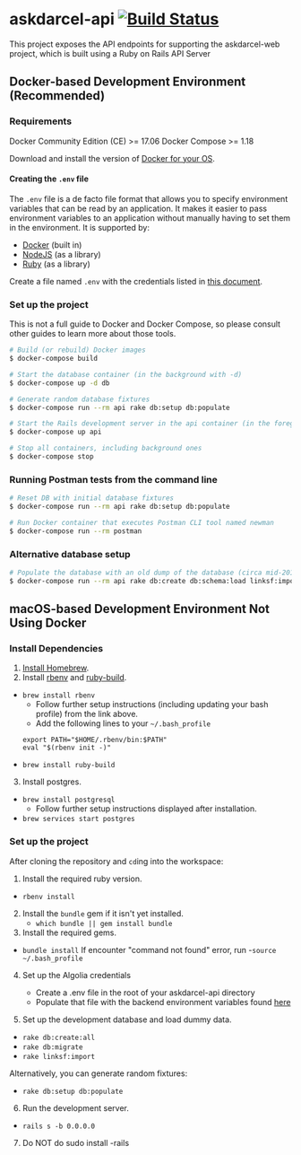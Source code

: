 # askdarcel-api [![Build Status](https://travis-ci.org/ShelterTechSF/askdarcel-api.svg?branch=master)](https://travis-ci.org/ShelterTechSF/askdarcel-api)

This project exposes the API endpoints for supporting the askdarcel-web project, which is built using a Ruby on Rails API Server

## Docker-based Development Environment (Recommended)

### Requirements

Docker Community Edition (CE) >= 17.06
Docker Compose >= 1.18

Download and install the version of [Docker for your OS](https://www.docker.com/community-edition#/download).

#### Creating the `.env` file

The `.env` file is a de facto file format that allows you to specify environment
variables that can be read by an application. It makes it easier to pass
environment variables to an application without manually having to set them in
the environment. It is supported by:
- [Docker](https://code.visualstudio.com/docs/python/environments) (built in)
- [NodeJS](https://www.npmjs.com/package/dotenv) (as a library)
- [Ruby](https://github.com/bkeepers/dotenv) (as a library)

Create a file named `.env` with the credentials listed in [this
document](https://sheltertech.quip.com/2ft5Ax19Kc6h).

### Set up the project

This is not a full guide to Docker and Docker Compose, so please consult other
guides to learn more about those tools.

```sh
# Build (or rebuild) Docker images
$ docker-compose build

# Start the database container (in the background with -d)
$ docker-compose up -d db

# Generate random database fixtures
$ docker-compose run --rm api rake db:setup db:populate

# Start the Rails development server in the api container (in the foreground)
$ docker-compose up api

# Stop all containers, including background ones
$ docker-compose stop
```


### Running Postman tests from the command line

```sh
# Reset DB with initial database fixtures
$ docker-compose run --rm api rake db:setup db:populate

# Run Docker container that executes Postman CLI tool named newman
$ docker-compose run --rm postman
```

### Alternative database setup

```sh
# Populate the database with an old dump of the database (circa mid-2017)
$ docker-compose run --rm api rake db:create db:schema:load linksf:import
```

## macOS-based Development Environment Not Using Docker


### Install Dependencies

1. [Install Homebrew](http://brew.sh/).
2. Install [rbenv](https://github.com/rbenv/rbenv) and [ruby-build](https://github.com/rbenv/ruby-build#readme).
  - `brew install rbenv`
    + Follow further setup instructions (including updating your bash
      profile) from the link above.
    + Add the following lines to your `~/.bash_profile`
    ```
    export PATH="$HOME/.rbenv/bin:$PATH"
    eval "$(rbenv init -)"
    ```
  - `brew install ruby-build`
3. Install postgres.
  - `brew install postgresql`
    + Follow further setup instructions displayed after installation.
  - `brew services start postgres`


### Set up the project

After cloning the repository and `cd`ing into the workspace:

1. Install the required ruby version.
  - `rbenv install`
2. Install the `bundle` gem if it isn't yet installed.
      - `which bundle || gem install bundle`
3. Install the required gems.
  - `bundle install`
  If encounter "command not found" error, run
  -`source ~/.bash_profile`

4. Set up the Algolia credentials
    - Create a .env file in the root of your askdarcel-api directory
    - Populate that file with the backend environment variables found [here](https://sheltertech.quip.com/2ft5Ax19Kc6h)

5. Set up the development database and load dummy data.
  - `rake db:create:all`
  - `rake db:migrate`
  - `rake linksf:import`

  Alternatively, you can generate random fixtures:
  - `rake db:setup db:populate`

6. Run the development server.
  - `rails s -b 0.0.0.0`
7. Do NOT do sudo install -rails

